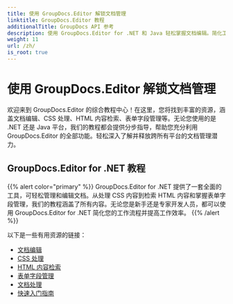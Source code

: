 ```yaml
---
title: 使用 GroupDocs.Editor 解锁文档管理
linktitle: GroupDocs.Editor 教程
additionalTitle: GroupDocs API 参考
description: 使用 GroupDocs.Editor for .NET 和 Java 轻松掌握文档编辑。简化工作流程、管理 CSS、检索 HTML 内容等等！
weight: 11
url: /zh/
is_root: true
---
```


# 使用 GroupDocs.Editor 解锁文档管理


欢迎来到 GroupDocs.Editor 的综合教程中心！在这里，您将找到丰富的资源，涵盖文档编辑、CSS 处理、HTML 内容检索、表单字段管理等。无论您使用的是 .NET 还是 Java 平台，我们的教程都会提供分步指导，帮助您充分利用 GroupDocs.Editor 的全部功能。轻松深入了解并释放跨所有平台的文档管理潜力。


## GroupDocs.Editor for .NET 教程
{{% alert color="primary" %}}
GroupDocs.Editor for .NET 提供了一套全面的工具，可轻松管理和编辑文档。从处理 CSS 内容到检索 HTML 内容和掌握表单字段管理，我们的教程涵盖了所有内容。无论您是新手还是专家开发人员，都可以使用 GroupDocs.Editor for .NET 简化您的工作流程并提高工作效率。
{{% /alert %}}

以下是一些有用资源的链接：
 
- [文档编辑](./net/document-editing/)
- [CSS 处理](./net/css-handling/)
- [HTML 内容检索](./net/html-content-retrieval/)
- [表单字段管理](./net/form-field-management/)
- [文档处理](./net/document-processing/)
- [快速入门指南](./net/quick-start-guide/)